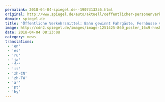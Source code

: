 ```yaml
---
permalink: 2018-04-04-spiegel.de--1907313255.html
original: http://www.spiegel.de/auto/aktuell/oeffentlicher-personenverkehr-bahn-gewinnt-fahrgaeste-fernbusse-verlieren-a-1201158.html#ref=rss
domain: spiegel.de
title: 'Öffentliche Verkehrsmittel: Bahn gewinnt Fahrgäste, Fernbusse verlieren - SPIEGEL ONLINE - Auto'
image: http://cdn2.spiegel.de/images/image-1251425-860_poster_16x9-hnsk-1251425.jpg
date: 2018-04-04 08:23:08
category: news
translations: 
 - 'en'
 - 'es'
 - 'ru'
 - 'ja'
 - 'fr'
 - 'it'
 - 'zh-CN'
 - 'zh-TW'
 - 'ar'
 - 'pt'
 - 'hy'
---
```


